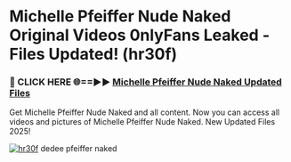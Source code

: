 # Michelle Pfeiffer Nude Naked Original Videos 0nlyFans Leaked - Files Updated! (hr30f)

<h3>🔴 CLICK HERE 🌐==►► <a href="https://tinyurl.com/yckcrads" rel="nofollow">Michelle Pfeiffer Nude Naked Updated Files</a></h3>

Get Michelle Pfeiffer Nude Naked and all content. Now you can access all videos and pictures of Michelle Pfeiffer Nude Naked. New Updated Files 2025!

[![hr30f](https://i.imgur.com/hpKpOFt.gif)](https://tinyurl.com/yckcrads)
dedee pfeiffer naked
